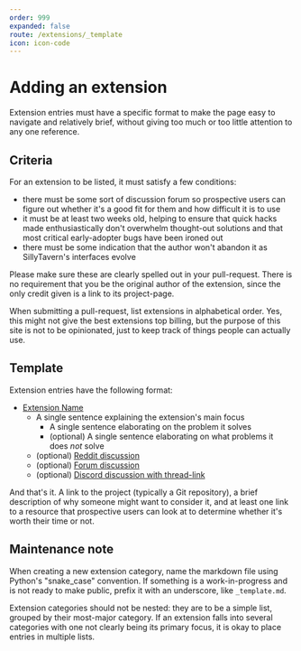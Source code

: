 ```yaml
---
order: 999
expanded: false
route: /extensions/_template
icon: icon-code
---
```


# Adding an extension

Extension entries must have a specific format to make the page easy to navigate and relatively brief, without giving too much or too little attention to any one reference.

## Criteria

For an extension to be listed, it must satisfy a few conditions:

- there must be some sort of discussion forum so prospective users can figure out whether it's a good fit for them and how difficult it is to use
- it must be at least two weeks old, helping to ensure that quick hacks made enthusiastically don't overwhelm thought-out solutions and that most critical early-adopter bugs have been ironed out
- there must be some indication that the author won't abandon it as SillyTavern's interfaces evolve

Please make sure these are clearly spelled out in your pull-request. There is no requirement that you be the original author of the extension, since the only credit given is a link to its project-page.

When submitting a pull-request, list extensions in alphabetical order. Yes, this might not give the best extensions top billing, but the purpose of this site is not to be opinionated, just to keep track of things people can actually use.

## Template

Extension entries have the following format:

- [Extension Name](http://example.org/)
  - A single sentence explaining the extension's main focus
    - A single sentence elaborating on the problem it solves
    - (optional) A single sentence elaborating on what problems it does *not* solve
  - (optional) [Reddit discussion](http://example.org/)
  - (optional) [Forum discussion](http://example.org/)
  - (optional) [Discord discussion with thread-link](http://example.org/)
    
And that's it. A link to the project (typically a Git repository), a brief description of why someone might want to consider it, and at least one link to a resource that prospective users can look at to determine whether it's worth their time or not.

## Maintenance note

When creating a new extension category, name the markdown file using Python's "snake_case" convention. If something is a work-in-progress and is not ready to make public, prefix it with an underscore, like `_template.md`.

Extension categories should not be nested: they are to be a simple list, grouped by their most-major category. If an extension falls into several categories with one not clearly being its primary focus, it is okay to place entries in multiple lists.

